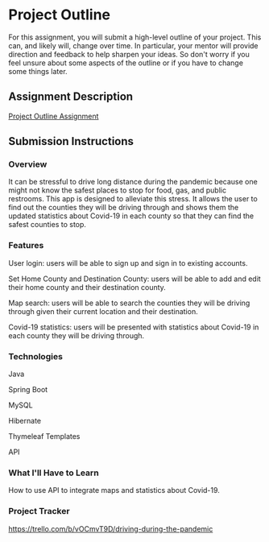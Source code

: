 # Project Outline
For this assignment, you will submit a high-level outline of your project. This can, and likely will, change over time. In particular, your mentor will provide direction and feedback to help sharpen your ideas. So don't worry if you feel unsure about some aspects of the outline or if you have to change some things later.

## Assignment Description
[Project Outline Assignment](https://education.launchcode.org/liftoff/modules/assignments/project-outline)

## Submission Instructions

### Overview
It can be stressful to drive long distance during the pandemic because one might not know the safest places to stop for food, gas, and public restrooms. This app is designed to alleviate this stress. It allows the user to find out the counties they will be driving through and shows them the updated statistics about Covid-19 in each county so that they can find the safest counties to stop. 
### Features
User login: users will be able to sign up and sign in to existing accounts.

Set Home County and Destination County: users will be able to add and edit their home county and their destination county.

Map search: users will be able to search the counties they will be driving through given their current location and their destination. 

Covid-19 statistics: users will be presented with statistics about Covid-19 in each county they will be driving through. 

### Technologies
Java

Spring Boot 

MySQL

Hibernate

Thymeleaf Templates

API
### What I'll Have to Learn
How to use API to integrate maps and statistics about Covid-19. 
### Project Tracker
https://trello.com/b/vOCmvT9D/driving-during-the-pandemic
